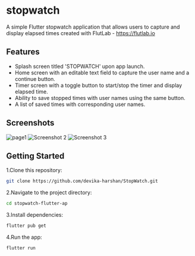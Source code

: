 # stopwatch

A simple Flutter stopwatch application that allows users to capture and display elapsed times created with FlutLab - https://flutlab.io

## Features

- Splash screen titled 'STOPWATCH' upon app launch.
- Home screen with an editable text field to capture the user name and a continue button.
- Timer screen with a toggle button to start/stop the timer and display elapsed time.
- Ability to save stopped times with user names using the same button.
- A list of saved times with corresponding user names.

## Screenshots

![page1](https://github.com/devika-harshan/StopWatch/assets/85967317/80b3ca93-0dfb-4918-8a4a-21c689121cb6)
![Screenshot 2](screenshots/screenshot2.png)
![Screenshot 3](screenshots/screenshot3.png)

## Getting Started


1.Clone this repository:

```bash
git clone https://github.com/devika-harshan/StopWatch.git
 ```


2.Navigate to the project directory:

```bash
cd stopwatch-flutter-ap
 ```


3.Install dependencies:

```bash
flutter pub get
 ```


4.Run the app:

```bash
flutter run
 ```
